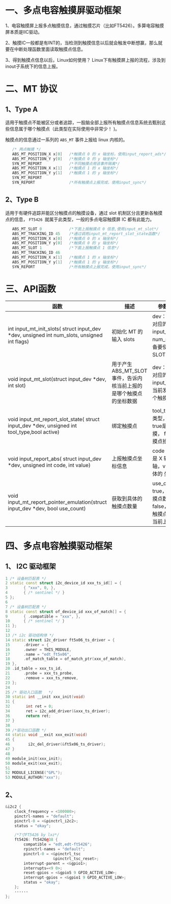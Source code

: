 # 一、多点电容触摸屏驱动框架

1、电容触摸屏上报多点触摸信息，通过触摸芯片（比如FT5426）。多算电容触摸屏本质是IIC驱动。

2、触摸IC一般都是有INT的，当检测到触摸信息以后就会触发中断想赢，那么就要在中断处理函数里面读取触摸点信息。

3、得到触摸点信息以后，Linux如何使用？		Linux下有触摸屏上报的流程，涉及到inout子系统下的信息上报。

# 二、MT 协议
## 1、Type A
适用于触摸点不能被区分或者追踪，一股脑全部上报所有触摸点信息系统去甄别这些信息属于哪个触摸点（此类型在实际使用中非常少！ )。

触摸点的信息通过一系列的 `ABS_MT` 事件上报给 linux 内核的。
```cpp
   /* 两点触摸 */
   ABS_MT_POSITION_X x[0]   /*触摸点 0 的 x 轴坐标，使用input_report_ads*/
   ABS_MT_POSITION_Y y[0]	/*触摸点 0 的 y 轴坐标*/
   SYN_MT_REPORT			/*不同触摸点用该事件隔离*/
   ABS_MT_POSITION_X x[1]	/*触摸点 1 的 x 轴坐标*/
   ABS_MT_POSITION_Y y[1]	/*触摸点 1 的 y 轴坐标*/
   SYN_MT_REPORT
   SYN_REPORT				/*所有触摸点上报完成，使用input_sync*/
```

## 2、Type B
适用于有硬件追踪并能区分触摸点的触摸设备，通过 slot 机制区分且更新各触摸点的信息， `FT5426 `就属于此类型，一般的多点电容触摸屏 IC 都有此能力。
```cpp
   ABS_MT_SLOT 0			/*下面上报触摸点 0 信息,使用input_mt_slot*/
   ABS_MT_TRACKING_ID 45	/*通过调用input_mt_report_slot_state函数*/
   ABS_MT_POSITION_X x[0]	/*触摸点 0 的 x 轴坐标*/
   ABS_MT_POSITION_Y y[0]	/*触摸点 0 的 y 轴坐标*/
   ABS_MT_SLOT 1			/*下面上报触摸点 1 信息*/
   ABS_MT_TRACKING_ID 46
   ABS_MT_POSITION_X x[1]	/*触摸点 1 的 x 轴坐标*/
   ABS_MT_POSITION_Y y[1]	/*触摸点 1 的 y 轴坐标*/
   SYN_REPORT				/*所有触摸点上报完成，使用input_sync*/
```

# 三、API函数
|  函数  |  描述  |  参数/返回值  |
|--------|--------|--------------|
|int input_mt_init_slots( struct input_dev *dev,  unsigned int  num_slots,  unsigned int flags)|初始化 MT 的输入 slots|dev： MT 设备对应的 input_dev， num_slots：设备要使用的 SLOT 数量|
|void input_mt_slot(struct input_dev  *dev, int  slot)|用于产生 ABS_MT_SLOT 事件，告诉内核当前上报的是哪个触摸点的坐标数据|dev： MT 设备对应的 input_dev,slot：当前发送的是哪个触摸点|
|void input_mt_report_slot_state( struct input_dev  *dev, unsigned int tool_type,bool  active)|绑定触摸点|tool_type：触摸类型，active： true是连续触摸， false是触摸点抬起|
|void input_report_abs( struct input_dev  *dev,  unsigned int  code,  int value)|上报触摸点坐标信息|code：要上报的是 X 轴或者 Y 轴，value： 具体的 坐标数据值
|void input_mt_report_pointer_emulation(struct input_dev *dev, bool use_count)|获取到具体的触摸点数量|use_count： true，有效的触摸点数量； false，追踪到的触摸点数量多于当前上报的数量


# 四、多点电容触摸驱动框架
## 1、 I2C 驱动框架
```cpp
1 /* 设备树匹配表 */  
2 static const struct i2c_device_id xxx_ts_id[] = {  
3 		{ "xxx", 0, },  
4 		{ /* sentinel */ }  
5 };  
6 
7 /* 设备树匹配表 */  
8 static const struct of_device_id xxx_of_match[] = {  
9 		{ .compatible = "xxx", },  
10	    { /* sentinel */ }  
11 };  
12  
13 /* i2c 驱动结构体 */  
14 static struct i2c_driver ft5x06_ts_driver = {  
15      .driver = {  
16      .owner = THIS_MODULE,  
17      .name = "edt_ft5x06",  
18      .of_match_table = of_match_ptr(xxx_of_match),  
19 },  
20 .id_table = xxx_ts_id,  
21      .probe = xxx_ts_probe,
22      .remove = xxx_ts_remove,
23 };  
24  
25 /* 驱动入口函数   */  
30 static int __init xxx_init(void)  
31 {  
32		 int ret = 0;  
34		 ret = i2c_add_driver(&xxx_ts_driver);  
36	     return ret;  
37 }  
38  
39 /*驱动出口函数 */  
44 static void __exit xxx_exit(void)  
45 {  
46		  i2c_del_driver(&ft5x06_ts_driver);  
47 }  
48  
49 module_init(xxx_init);  
50 module_exit(xxx_exit);  
51
52 MODULE_LICENSE("GPL");  
53 MODULE_AUTHOR("xxx");
```

## 2、

```cpp
&i2c2 {
	clock_frequency = <100000>;
	pinctrl-names = "default";
	pinctrl-0 = <&pinctrl_i2c2>;
	status = "okay";

	/*7寸FT5426 by lxz*/
	ft5426: ft5426@38 {
		compatible = "edt,edt-ft5426";
		rpinctrl-names = "default";
		pinctrl-0 = <&pinctrl_tsc
					 &pinctrl_tsc_reset>;
		interrupt-parent = <&gpio1>;
		interrupts=<9 0>;
		reset-gpios = <&gpio5 9 GPIO_ACTIVE_LOW>;
		interrupt-gpios = <&gpio1 9 GPIO_ACTIVE_LOW>;
		status = "okay";
	};
    ······
};
```
<!--stackedit_data:
eyJoaXN0b3J5IjpbLTYzMDA4MDcxMiwxNTc3MjY5MzY2LC0xMT
kzNjk4ODkxLC0xNzM0ODc4NTU3LC0xMzE4OTA2NzA0LDEwMjMz
NjgyMTUsMzczMTAxMjAxLDEwMjQ4NzE4ODIsMTY0NDQzMjQ1OS
wtMjA4ODc0NjYxMl19
-->